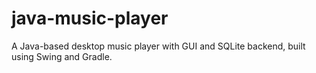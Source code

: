 # java-music-player
A Java-based desktop music player with GUI and SQLite backend, built using Swing and Gradle. 
